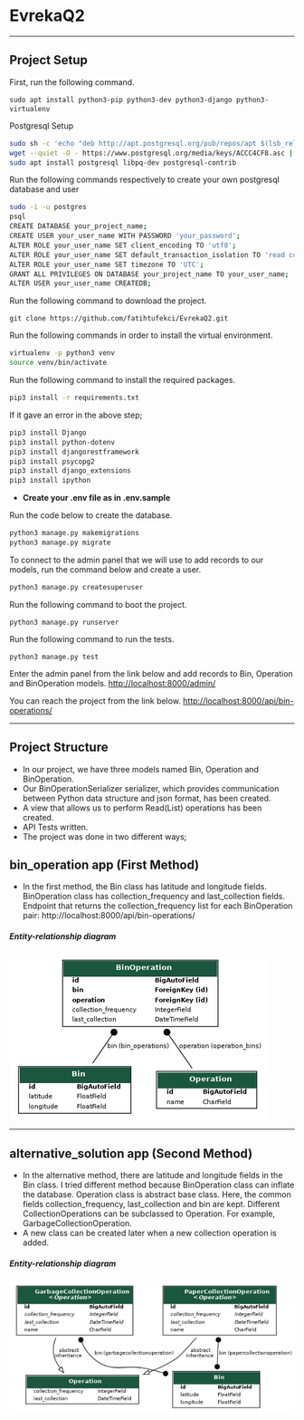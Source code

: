 # EvrekaQ2
------------------------------
## Project Setup

First, run the following command.
```
sudo apt install python3-pip python3-dev python3-django python3-virtualenv
```

Postgresql Setup
```sh
sudo sh -c 'echo "deb http://apt.postgresql.org/pub/repos/apt $(lsb_release -cs)-pgdg main" > /etc/apt/sources.list.d/pgdg.list'
wget --quiet -O - https://www.postgresql.org/media/keys/ACCC4CF8.asc | sudo apt-key add -
sudo apt install postgresql libpq-dev postgresql-contrib
```

Run the following commands respectively to create your own postgresql database and user
```sh
sudo -i -u postgres
psql
CREATE DATABASE your_project_name;
CREATE USER your_user_name WITH PASSWORD 'your_password';
ALTER ROLE your_user_name SET client_encoding TO 'utf8';
ALTER ROLE your_user_name SET default_transaction_isolation TO 'read committed';
ALTER ROLE your_user_name SET timezone TO 'UTC';
GRANT ALL PRIVILEGES ON DATABASE your_project_name TO your_user_name;
ALTER USER your_user_name CREATEDB;
```

Run the following command to download the project.

```
git clone https://github.com/fatihtufekci/EvrekaQ2.git
```

Run the following commands in order to install the virtual environment.
```sh
virtualenv -p python3 venv
source venv/bin/activate
```

Run the following command to install the required packages.

```sh
pip3 install -r requirements.txt 
```

If it gave an error in the above step;
```sh
pip3 install Django
pip3 install python-dotenv
pip3 install djangorestframework
pip3 install psycopg2
pip3 install django_extensions
pip3 install ipython
```

- **Create your .env file as in .env.sample**

Run the code below to create the database.

```sh
python3 manage.py makemigrations
python3 manage.py migrate
```

To connect to the admin panel that we will use to add records to our models, run the command below and create a user.

```sh
python3 manage.py createsuperuser
```

Run the following command to boot the project.
```
python3 manage.py runserver
```


Run the following command to run the tests.
```
python3 manage.py test
```

Enter the admin panel from the link below and add records to Bin, Operation and BinOperation models.
[http://localhost:8000/admin/](http://localhost:8000/admin/)


You can reach the project from the link below.
[http://localhost:8000/api/bin-operations/](http://localhost:8000/api/bin-operations/)

---------------------------------------

## Project Structure
- In our project, we have three models named Bin, Operation and BinOperation.
- Our BinOperationSerializer serializer, which provides communication between Python data structure and json format, has been created.
- A view that allows us to perform Read(List) operations has been created.
- API Tests written.
- The project was done in two different ways;

## bin_operation app (First Method)
- In the first method, the Bin class has latitude and longitude fields. BinOperation class has collection_frequency and last_collection fields. Endpoint that returns the collection_frequency list for each BinOperation pair: http://localhost:8000/api/bin-operations/

##### Entity-relationship  diagram

![Entity-relationship  diagram](https://github.com/fatihtufekci/EvrekaQ2/blob/main/bin_operation.png)

-----------------------------

## alternative_solution app (Second Method)
- In the alternative method, there are latitude and longitude fields in the Bin class. I tried different method because BinOperation class can inflate the database. Operation class is abstract base class. Here, the common fields collection_frequency, last_collection and bin are kept. Different CollectionOperations can be subclassed to Operation. For example, GarbageCollectionOperation.
- A new class can be created later when a new collection operation is added.

##### Entity-relationship  diagram

![Entity-relationship  diagram](https://github.com/fatihtufekci/EvrekaQ2/blob/main/alternative_solution.png)

